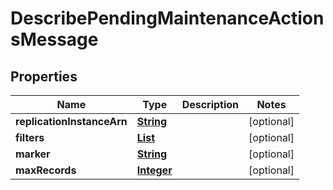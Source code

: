 

# DescribePendingMaintenanceActionsMessage

<p/>

## Properties

| Name | Type | Description | Notes |
|------------ | ------------- | ------------- | -------------|
|**replicationInstanceArn** | [**String**](String.md) |  |  [optional] |
|**filters** | [**List**](List.md) |  |  [optional] |
|**marker** | [**String**](String.md) |  |  [optional] |
|**maxRecords** | [**Integer**](Integer.md) |  |  [optional] |



